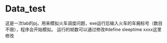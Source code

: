 # Data_test
这是一次lab的pj，用来模拟火车调度问题，exe运行后输入火车的车厢标号（数目不限），程序会开始模拟。
运行的帧数可以通过修改#define sleeptime xxxx这里修改
